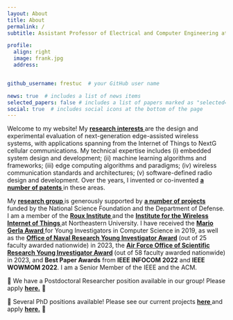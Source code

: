 ```yaml
---
layout: About
title: About
permalink: /
subtitle: Assistant Professor of Electrical and Computer Engineering at Northeastern University 

profile:
  align: right
  image: frank.jpg
  address: 


github_username: frestuc  # your GitHub user name

news: true  # includes a list of news items
selected_papers: false # includes a list of papers marked as "selected={true}"
social: true  # includes social icons at the bottom of the page
---
```


<meta charset="UTF-8">

<p>Welcome to my website! My <strong> <a class="news-title" href="https://restuccialab.github.io/publications/"> research interests </a> </strong> are the design and experimental evaluation of next-generation edge-assisted wireless systems, with applications spanning from the Internet of Things to NextG cellular communications. My technical expertise includes (i) embedded system design and development; (ii) machine learning algorithms and frameworks; (iii) edge computing algorithms and paradigms; (iv) wireless communication standards and architectures; (v) software-defined radio design and development. Over the years, I invented or co-invented <strong> <a class="news-title" href="https://patents.google.com/?inventor=Francesco+Restuccia&oq=inventor:(Francesco+Restuccia)"> a number of patents </a> </strong> in these areas.</p>

<p> My <strong> <a class="news-title" href="https://restuccialab.github.io/Laboratory/"> research group </a> </strong> is generously supported by <strong> <a class="news-title" href="https://restuccialab.github.io/projects/"> a number of projects </a> </strong> funded by the National Science Foundation and the Department of Defense. I am a member of the  <strong> <a class="news-title" href="https://roux.northeastern.edu/"> Roux Institute </a> </strong>  and the <strong> <a class="news-title" href="https://www.northeastern.edu/wiot/">  Institute for the Wireless Internet of Things  </a> </strong>  at Northeastern University. I have received the <strong> <a class="news-title" href="https://coe.northeastern.edu/news/restucci-wins-issnaf-mario-gerla-award/"> Mario Gerla Award </a> </strong> for Young Investigators in Computer Science in 2019, as well as the  <strong> <a class="news-title" href="https://www.nre.navy.mil/media-center/news-releases/best-and-brightest-onrs-2023-young-investigators"> Office of Naval Research Young Investigator Award</a> </strong> (out of 25 faculty awarded nationwide) in 2023, the <strong> <a class="news-title" href="https://www.afrl.af.mil/News/Article-Display/Article/3245790/afrlafosr-awards-25-million-via-young-investigator-research-program/"> Air Force Office of Scientific Research Young Investigator Award</a> </strong> (out of 58 faculty awarded nationwide) in 2023, and  <strong>Best Paper Awards</strong> from <strong>IEEE INFOCOM 2022</strong> and <strong>IEEE WOWMOM 2022</strong>. I am a Senior Member of the IEEE and the ACM. </p> 

<p> 📣 We have a Postdoctoral Researcher position available in our group! Please apply <strong> <a class="news-title" href="https://northeastern.wd1.myworkdayjobs.com/en-US/careers/details/Postdoctoral-Research-Associate_R107487"> here.</a></strong> 📣</p> 

<p> 📣 Several PhD positions available! Please see our current projects <strong> <a class="news-title" href="https://restuccialab.github.io/projects/"> here </a> </strong> and apply <strong> <a class="news-title" href="https://coe.northeastern.edu/apply/#_ga=2.140143731.1345551263.1673546631-731403194.1662726864"> here.</a></strong> 📣</p>


